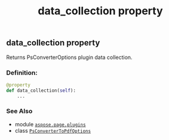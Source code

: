 ﻿---
title: data_collection property
second_title: Aspose.Page for Python via .NET API References
description: 
type: docs
weight: 60
url: /python-net/aspose.page.plugins/psconvertertopdfoptions/data_collection/
is_root: false
---

## data_collection property


Returns PsConverterOptions plugin data collection.
### Definition:
```python
@property
def data_collection(self):
    ...
```

### See Also
* module [`aspose.page.plugins`](../../)
* class [`PsConverterToPdfOptions`](/page/python-net/aspose.page.plugins/psconvertertopdfoptions)
